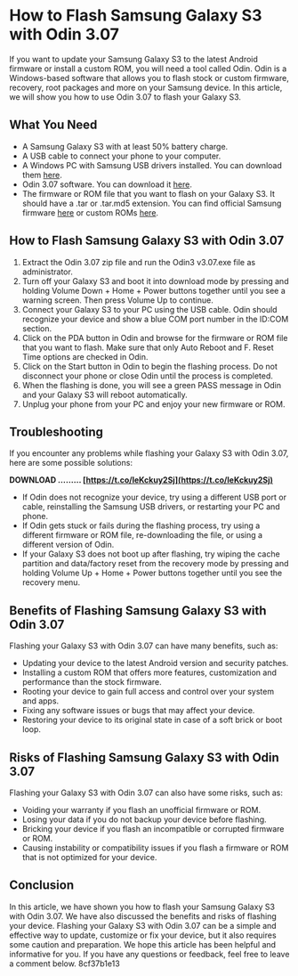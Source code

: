 # How to Flash Samsung Galaxy S3 with Odin 3.07
 
If you want to update your Samsung Galaxy S3 to the latest Android firmware or install a custom ROM, you will need a tool called Odin. Odin is a Windows-based software that allows you to flash stock or custom firmware, recovery, root packages and more on your Samsung device. In this article, we will show you how to use Odin 3.07 to flash your Galaxy S3.
 
## What You Need
 
- A Samsung Galaxy S3 with at least 50% battery charge.
- A USB cable to connect your phone to your computer.
- A Windows PC with Samsung USB drivers installed. You can download them [here](https://developer.samsung.com/mobile/android-usb-driver.html).
- Odin 3.07 software. You can download it [here](https://tsar3000.com/download/download-odin-3-07-samsung-software-update-tool/).
- The firmware or ROM file that you want to flash on your Galaxy S3. It should have a .tar or .tar.md5 extension. You can find official Samsung firmware [here](https://www.sammobile.com/firmwares/) or custom ROMs [here](https://forum.xda-developers.com/f/samsung-galaxy-s-iii-i9300-i9305.1649/).

## How to Flash Samsung Galaxy S3 with Odin 3.07

1. Extract the Odin 3.07 zip file and run the Odin3 v3.07.exe file as administrator.
2. Turn off your Galaxy S3 and boot it into download mode by pressing and holding Volume Down + Home + Power buttons together until you see a warning screen. Then press Volume Up to continue.
3. Connect your Galaxy S3 to your PC using the USB cable. Odin should recognize your device and show a blue COM port number in the ID:COM section.
4. Click on the PDA button in Odin and browse for the firmware or ROM file that you want to flash. Make sure that only Auto Reboot and F. Reset Time options are checked in Odin.
5. Click on the Start button in Odin to begin the flashing process. Do not disconnect your phone or close Odin until the process is completed.
6. When the flashing is done, you will see a green PASS message in Odin and your Galaxy S3 will reboot automatically.
7. Unplug your phone from your PC and enjoy your new firmware or ROM.

## Troubleshooting
 
If you encounter any problems while flashing your Galaxy S3 with Odin 3.07, here are some possible solutions:
 
**DOWNLOAD ……… [https://t.co/leKckuy2Sj](https://t.co/leKckuy2Sj)**



- If Odin does not recognize your device, try using a different USB port or cable, reinstalling the Samsung USB drivers, or restarting your PC and phone.
- If Odin gets stuck or fails during the flashing process, try using a different firmware or ROM file, re-downloading the file, or using a different version of Odin.
- If your Galaxy S3 does not boot up after flashing, try wiping the cache partition and data/factory reset from the recovery mode by pressing and holding Volume Up + Home + Power buttons together until you see the recovery menu.

## Benefits of Flashing Samsung Galaxy S3 with Odin 3.07
 
Flashing your Galaxy S3 with Odin 3.07 can have many benefits, such as:

- Updating your device to the latest Android version and security patches.
- Installing a custom ROM that offers more features, customization and performance than the stock firmware.
- Rooting your device to gain full access and control over your system and apps.
- Fixing any software issues or bugs that may affect your device.
- Restoring your device to its original state in case of a soft brick or boot loop.

## Risks of Flashing Samsung Galaxy S3 with Odin 3.07
 
Flashing your Galaxy S3 with Odin 3.07 can also have some risks, such as:

- Voiding your warranty if you flash an unofficial firmware or ROM.
- Losing your data if you do not backup your device before flashing.
- Bricking your device if you flash an incompatible or corrupted firmware or ROM.
- Causing instability or compatibility issues if you flash a firmware or ROM that is not optimized for your device.

## Conclusion
 
In this article, we have shown you how to flash your Samsung Galaxy S3 with Odin 3.07. We have also discussed the benefits and risks of flashing your device. Flashing your Galaxy S3 with Odin 3.07 can be a simple and effective way to update, customize or fix your device, but it also requires some caution and preparation. We hope this article has been helpful and informative for you. If you have any questions or feedback, feel free to leave a comment below.
 8cf37b1e13
 
